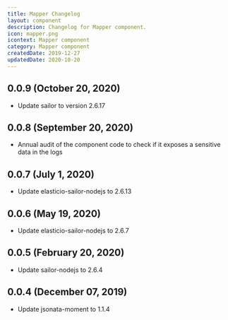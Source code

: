 ```yaml
---
title: Mapper Changelog
layout: component
description: Changelog for Mapper component.
icon: mapper.png
icontext: Mapper component
category: Mapper component
createdDate: 2019-12-27
updatedDate: 2020-10-20
---
```


## 0.0.9 (October 20, 2020)

* Update sailor to version 2.6.17

## 0.0.8 (September 20, 2020)

* Annual audit of the component code to check if it exposes a sensitive data in the logs

## 0.0.7 (July 1, 2020)

* Update elasticio-sailor-nodejs to 2.6.13

## 0.0.6 (May 19, 2020)

* Update elasticio-sailor-nodejs to 2.6.7

## 0.0.5 (February 20, 2020)

* Update sailor-nodejs to 2.6.4

## 0.0.4 (December 07, 2019)

* Update jsonata-moment to 1.1.4

